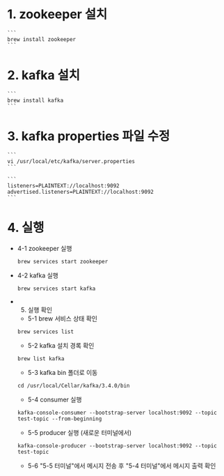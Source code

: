 # 1. zookeeper 설치

    ```
    brew install zookeeper
    ```

# 2. kafka 설치

    ```
    brew install kafka
    ```

# 3. kafka properties 파일 수정

    ```
    vi /usr/local/etc/kafka/server.properties
    ```

    ```
    listeners=PLAINTEXT://localhost:9092
    advertised.listeners=PLAINTEXT://localhost:9092
    ```
    

# 4. 실행

* 4-1 zookeeper 실행

    ```
    brew services start zookeeper
    ```

* 4-2 kafka 실행

    ```
    brew services start kafka
    ```

* 5. 실행 확인

    * 5-1 brew 서비스 상태 확인 

    ```
    brew services list
    ```

    * 5-2 kafka 설치 경록 확인

    ```
    brew list kafka
    ```

    * 5-3 kafka bin 폴더로 이동

    ```
    cd /usr/local/Cellar/kafka/3.4.0/bin
    ```

    * 5-4 consumer 실행

    ```
    kafka-console-consumer --bootstrap-server localhost:9092 --topic test-topic --from-beginning
    ```

    * 5-5 producer 실행 (새로운 터미널에서)

    ```
    kafka-console-producer --bootstrap-server localhost:9092 --topic test-topic
    ```

    * 5-6 "5-5 터미널"에서 메시지 전송 후 "5-4 터미널"에서 메시지 출력 확인